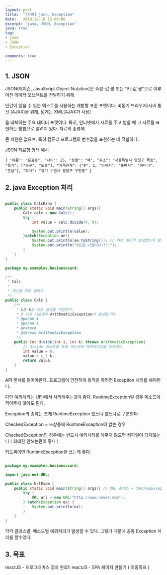 ```yaml
---
layout: post
title:  "[자바] json, Exception"
date:   2018-12-18 15:00:00
excerpt: "java, JSON, Exception"
java: true
tag:
- java
- JSON
- Exception

comments: true
---
```


## 1. JSON

JSON(제이슨, JavaScript Object Notation)은 속성-값 쌍 또는 "키-값 쌍"으로 이루어진 데이터 오브젝트를 전달하기 위해 

인간이 읽을 수 있는 텍스트를 사용하는 개방형 표준 포맷이다. 비동기 브라우저/서버 통신 (AJAX)을 위해, 넓게는 XML(AJAX가 사용)

을 대체하는 주요 데이터 포맷이다. 특히, 인터넷에서 자료를 주고 받을 때 그 자료를 표현하는 방법으로 알려져 있다. 자료의 종류에 

큰 제한은 없으며, 특히 컴퓨터 프로그램의 변수값을 표현하는 데 적합하다.

JSON 자료형 형태 예시

``
{
    "이름": "홍길동",
    "나이": 25,
    "성별": "여",
    "주소": "서울특별시 양천구 목동",
    "특기": ["농구", "도술"],
    "가족관계": {"#": 2, "아버지": "홍판서", "어머니": "춘섬"},
    "회사": "경기 수원시 팔달구 우만동"
 }
 ``

## 2. java Exception 처리

```java

public class CalcExam {
    public static void main(String[] args){
        Calc calc = new Calc();
        try {
            int value = calc.divide(4, 0);

            System.out.println(value);
        }catch(Exception ae){
            System.out.println(ae.toString()); // 어떤 에러가 발생했는지 알수있다.
            System.out.println("0으로 나눴다니!!!!");
        }
    }
}

package my.examples.businesscard;

/**
 * Calc
 *
 * 계산을 위한 클래스
 */
public class Calc {
    /**
     * i를 k로 나눈 결과를 리턴한다.
     * 0 으로 나눌경우 ArithmeticException이 발생합니다.
     * @param i
     * @param k
     * @return
     * @throws ArithmeticException
     */
    public int divide(int i, int k) throws ArithmeticException{ 
        // divide 메소드를 호출 하는곳에 예외처리값을 던져준다.
        int value = 0;
        value = i / k;
        return value;
    }
}

```

API 문서를 읽어야한다. 프로그램이 안전하게 동작을 하려면 Exception 처리를 해야한다.

다만 예외처리는 UI단에서 처리해주는것이 좋다. RuntimeException일 경우 메소드에 적어주지 않아도 된다.

Exception의 종류는 크게 RuntimeException 있느냐 없느냐로 구분한다.

CheckedException = 조상중에 RuntimeException이 없는 경우

CheckedException인 경우에는 반드시 예외처리를 해주지 않으면 컴파일이 되지않는다 ( 최대한 안쓰는편이 좋다 )

되도록이면 RuntimeException을 쓰는게 좋다.

```java

package my.examples.businesscard;

import java.net.URL;

public class UrlExam {
    public static void main(String[] args){ // URL 클래스 = CheckedException!!
        try {
            URL url = new URL("http://www.naver.com");
        } catch(Exception ex) {
            System.out.println(ex);
        }
    }
}

```

각각 클래스별, 메소드별 예외처리가 발생할 수 있다. 그렇기 때문에 공통 Exception 처리를 할수있다.

## 3. 목표

reactJS - 프로그래머스 강좌 완료!!
reactJS - SPA 페이지 만들기 ( 최종목표 )

